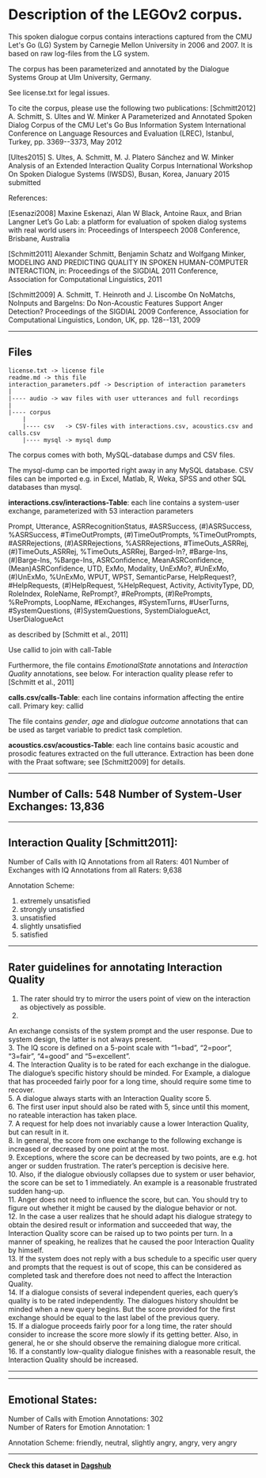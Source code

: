# Description of the LEGOv2 corpus.

This spoken dialogue corpus contains interactions captured from the 
CMU Let's Go (LG) System by Carnegie Mellon University in 2006 and 2007. It is based on 
raw log-files from the LG system.

The corpus has been parameterized and annotated by the Dialogue Systems Group at 
Ulm University, Germany.

See license.txt for legal issues.

To cite the corpus, please use the following two publications:
[Schmitt2012] 
A. Schmitt, S. Ultes and W. Minker
A Parameterized and Annotated Spoken Dialog Corpus of the CMU Let's Go Bus Information System
International Conference on Language Resources and Evaluation (LREC), Istanbul, Turkey, pp. 3369--3373, May 2012

[Ultes2015] 
S. Ultes, A. Schmitt, M. J. Platero Sánchez and W. Minker
Analysis of an Extended Interaction Quality Corpus
International Workshop On Spoken Dialogue Systems (IWSDS), Busan, Korea, January 2015
submitted


References:

[Esenazi2008] Maxine Eskenazi, Alan W Black, Antoine Raux, and Brian Langner
Let’s Go Lab: a platform for evaluation of spoken dialog systems with real world users
in: Proceedings of Interspeech 2008 Conference, Brisbane, Australia

[Schmitt2011] Alexander Schmitt, Benjamin Schatz and Wolfgang Minker, 
MODELING AND PREDICTING QUALITY IN SPOKEN HUMAN-COMPUTER INTERACTION, 
in: Proceedings of the SIGDIAL 2011 Conference, 
Association for Computational Linguistics, 2011 

[Schmitt2009]
A. Schmitt, T. Heinroth and J. Liscombe
On NoMatchs, NoInputs and BargeIns: Do Non-Acoustic Features Support Anger Detection?
Proceedings of the SIGDIAL 2009 Conference, Association for Computational Linguistics, London, UK, pp. 128--131, 2009



------------------------------------------------------------------------------------------------------------------------
Files
------------------------------------------------------------------------------------------------------------------------

```plain
license.txt -> license file  
readme.md -> this file  
interaction_parameters.pdf -> Description of interaction parameters   
|  
|---- audio -> wav files with user utterances and full recordings  
|  
|---- corpus  
	|  
	|---- csv   -> CSV-files with interactions.csv, acoustics.csv and calls.csv  
	|---- mysql -> mysql dump
```
		
		

The corpus comes with both, MySQL-database dumps and CSV files.

The mysql-dump can be imported right away in any MySQL database.
CSV files can be imported e.g. in Excel, Matlab, R, Weka, SPSS and other SQL databases than mysql.

**interactions.csv/interactions-Table**: each line contains a system-user exchange, parameterized with 53 interaction parameters

Prompt, Utterance, ASRRecognitionStatus, #ASRSuccess, (#)ASRSuccess,
%ASRSuccess, #TimeOutPrompts, (#)TimeOutPrompts, %TimeOutPrompts, #ASRRejections, (#)ASRRejections, 
%ASRRejections, #TimeOuts_ASRRej, (#)TimeOuts_ASRRej, %TimeOuts_ASRRej, Barged-In?, #Barge-Ins,
(#)Barge-Ins, %Barge-Ins, ASRConfidence, MeanASRConfidence, (Mean)ASRConfidence, UTD,
ExMo, Modality, UnExMo?, #UnExMo, (#)UnExMo, %UnExMo, WPUT, WPST, SemanticParse, HelpRequest?,
#HelpRequests, (#)HelpRequest, %HelpRequest, Activity, ActivityType, DD, RoleIndex, RoleName, RePrompt?,
#RePrompts, (#)RePrompts, %RePrompts, LoopName, #Exchanges, #SystemTurns, #UserTurns, #SystemQuestions,
(#)SystemQuestions, SystemDialogueAct, UserDialogueAct

as described by [Schmitt et al., 2011]

Use callid to join with call-Table

Furthermore, the file contains *EmotionalState* annotations and *Interaction Quality* annotations, see below. For interaction quality please refer 
to [Schmitt et al., 2011]

**calls.csv/calls-Table**: each line contains information affecting the entire call. Primary key: callid

The file contains *gender*, *age* and *dialogue outcome* annotations that can be used as target variable to predict task completion.

**acoustics.csv/acoustics-Table**: each line contains basic acoustic and prosodic features extracted on the full utterance. Extraction has been 
done with the Praat software; see [Schmitt2009] for details.







------------------------------------------------------------------------------------------------------------------------
Number of Calls: 548
Number of System-User Exchanges: 13,836
------------------------------------------------------------------------------------------------------------------------
------------------------------------------------------------------------------------------------------------------------
Interaction Quality [Schmitt2011]:
------------------------------------------------------------------------------------------------------------------------
Number of Calls with IQ Annotations from all Raters: 	401
Number of Exchanges with IQ Annotations from all Raters: 9,638

Annotation Scheme:

1. extremely unsatisfied  
2. strongly unsatisfied  
3. unsatisfied   
4. slightly unsatisfied  
5. satisfied  

------------------------------------------------------------------------------------------------------------------------
Rater guidelines for annotating Interaction Quality
------------------------------------------------------------------------------------------------------------------------
1. The rater should try to mirror the users point of view on the interaction as objectively as possible.  
2.
An exchange consists of the system prompt and the user response. Due to system design, the latter is not always present.  
3.
The IQ score is defined on a 5-point scale with “1=bad”, “2=poor”, “3=fair”, “4=good” and “5=excellent”.  
4.
The Interaction Quality is to be rated for each exchange in the dialogue. The dialogue’s specific history should be minded.
For Example, a dialogue that has proceeded fairly poor for a long time, should require some time to recover.  
5.
A dialogue always starts with an Interaction Quality score 5.  
6.
The first user input should also be rated with 5, since until this moment, no rateable interaction has taken place.  
7.
A request for help does not invariably cause a lower Interaction Quality, but can result in it.  
8.
In general, the score from one exchange to the following exchange is increased or decreased by one point at the most.  
9.
Exceptions, where the score can be decreased by two points, are e.g. hot anger or sudden frustration. The rater’s
perception is decisive here.  
10.
Also, if the dialogue obviously collapses due to system or user behavior, the score can be set to 1 immediately. An
example is a reasonable frustrated sudden hang-up.  
11.
Anger does not need to influence the score, but can. You should try to figure out whether it might be caused by the
dialogue behavior or not.  
12.
In the case a user realizes that he should adapt his dialogue strategy to obtain the desired result or information and
succeeded that way, the Interaction Quality score can be raised up to two points per turn. In a manner of speaking, he
realizes that he caused the poor Interaction Quality by himself.  
13.
If the system does not reply with a bus schedule to a specific user query and prompts that the request is out of scope, this
can be considered as completed task and therefore does not need to affect the Interaction Quality.  
14.
If a dialogue consists of several independent queries, each query’s quality is to be rated independently. The dialogues
history shouldnt be minded when a new query begins. But the score provided for the first exchange should be equal to
the last label of the previous query.  
15.
If a dialogue proceeds fairly poor for a long time, the rater should consider to increase the score more slowly if its getting
better. Also, in general, he or she should observe the remaining dialogue more critical.  
16.
If a constantly low-quality dialogue finishes with a reasonable result, the Interaction Quality should be increased.  

------------------------------------------------------------------------------------------------------------------------
------------------------------------------------------------------------------------------------------------------------
Emotional States:
------------------------------------------------------------------------------------------------------------------------
Number of Calls with Emotion Annotations: 				302  
Number of Raters for Emotion Annotation: 				1

Annotation Scheme: friendly, neutral, slightly angry, angry, very angry

-----------------------------

**Check this dataset in [Dagshub](https://dagshub.com/kinkusuma/lego-spoken-dialogue-corpus)**

